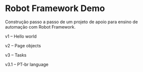 # Robot Framework Demo

Construção passo a passo de um projeto de apoio para ensino de automação com Robot Framework.

v1 – Hello world

v2 – Page objects

v3 – Tasks

v3.1 – PT-br language